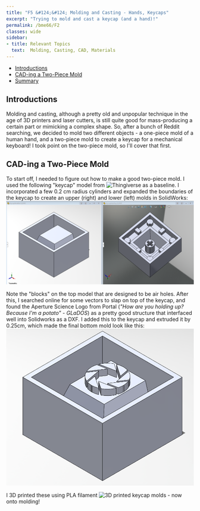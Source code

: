 ```yaml
---
title: "F5 &#124;&#124; Molding and Casting - Hands, Keycaps"
excerpt: "Trying to mold and cast a keycap (and a hand)!"
permalink: /bme66/F2
classes: wide
sidebar:
- title: Relevant Topics
  text:  Molding, Casting, CAD, Materials
---
```

- [Introductions](#introductions)
- [CAD-ing a Two-Piece Mold](#cad-ing-a-two-piece-mold)
- [Summary](#summary-assignment-requirements)

## Introductions
Molding and casting, although a pretty old and unpopular technique in the age of 3D printers and laser cutters, is still quite good for mass-producing a certain part or mimicking a complex shape. So, after a bunch of Reddit searching, we decided to mold two different objects - a one-piece mold of a human hand, and a two-piece mold to create a keycap for a mechanical keyboard! I took point on the two-piece mold, so I'll cover that first.

## CAD-ing a Two-Piece Mold
To start off, I needed to figure out how to make a good two-piece mold. I used the following "keycap" model from ![Thingiverse](https://www.thingiverse.com/thing:2783650) as a baseline. I incorporated a few 0.2 cm radius cylinders and expanded the boundaries of the keycap to create an upper (right) and lower (left) molds in SolidWorks:
![SolidWorks upper and lower models before adding pattern](/assets/images/F5/2PieceCAD.png)

Note the "blocks" on the top model that are designed to be air holes. After this, I searched online for some vectors to slap on top of the keycap, and found the Aperture Science Logo from Portal (*"How are you holding up? Because I'm a potato" - GLaDOS*) as a pretty good structure that interfaced well into Solidworks as a DXF. I added this to the keycap and extruded it by 0.25cm, which made the final bottom mold look like this: 
![Solidworks import and extrude of the Aperture Science logo](/assets/images/F5/ApertureExtrude.png)

I 3D printed these using PLA filament
![3D printed keycap molds](/assets/images/F5/3DPrintMolds) - now onto molding!

